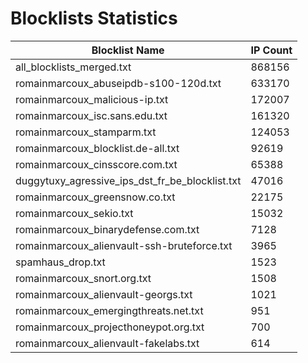 # Blocklists Statistics
| Blocklist Name | IP Count |
|----|----|
| all_blocklists_merged.txt | 868156 |
| romainmarcoux_abuseipdb-s100-120d.txt | 633170 |
| romainmarcoux_malicious-ip.txt | 172007 |
| romainmarcoux_isc.sans.edu.txt | 161320 |
| romainmarcoux_stamparm.txt | 124053 |
| romainmarcoux_blocklist.de-all.txt | 92619 |
| romainmarcoux_cinsscore.com.txt | 65388 |
| duggytuxy_agressive_ips_dst_fr_be_blocklist.txt | 47016 |
| romainmarcoux_greensnow.co.txt | 22175 |
| romainmarcoux_sekio.txt | 15032 |
| romainmarcoux_binarydefense.com.txt | 7128 |
| romainmarcoux_alienvault-ssh-bruteforce.txt | 3965 |
| spamhaus_drop.txt | 1523 |
| romainmarcoux_snort.org.txt | 1508 |
| romainmarcoux_alienvault-georgs.txt | 1021 |
| romainmarcoux_emergingthreats.net.txt | 951 |
| romainmarcoux_projecthoneypot.org.txt | 700 |
| romainmarcoux_alienvault-fakelabs.txt | 614 |
